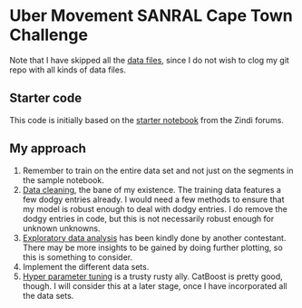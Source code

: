 # Uber Movement SANRAL Cape Town Challenge
Note that I have skipped all the [data files](https://zindi.africa/competitions/uber-movement-sanral-cape-town-challenge/data), since I do not wish to clog my git repo with all kinds of data files.

## Starter code
This code is initially based on the [starter notebook](https://colab.research.google.com/drive/1HjJhghj2b5JJnOFNTcojLfAicDf5QWWK#scrollTo=F7CulRNdygp_&forceEdit=true&sandboxMode=true) from the Zindi forums.

## My approach
1. Remember to train on the entire data set and not just on the segments in the sample notebook.
1. [Data cleaning](https://towardsdatascience.com/data-cleaning-101-948d22a92e4), the bane of my existence. The training data features a few dodgy entries already. I would need a few methods to ensure that my model is robust enough to deal with dodgy entries. I do remove the dodgy entries in code,
but this is not necessarily robust enough for unknown unknowns.
1. [Exploratory data analysis](https://github.com/thusodangersimon/sanral_hack/blob/master/notebooks/EDA.ipynb) has been kindly done by another contestant. There may be more insights to be gained by doing further plotting, so this is something to consider.
1. Implement the different data sets.	
1. [Hyper parameter tuning](https://effectiveml.com/using-grid-search-to-optimise-catboost-parameters.html) is a trusty rusty ally. CatBoost is pretty good, though. I will consider this at a later stage, once I have incorporated all the data sets.

